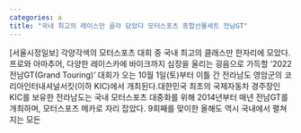 ```yaml
---
categories: a
title: "국내 최고의 레이스만 골라 담았다 모터스포츠 종합선물세트 전남GT"
---
```

[서울시정일보] 각양각색의 모터스포츠 대회 중 국내 최고의 클래스만 한자리에 모았다. 프로와 아마추어, 다양한 레이스카에 바이크까지 심장을 울리는 굉음으로 가득할 ‘2022 전남GT(Grand Touring)’ 대회가 오는 10월 1일(토)부터 이틀 간 전라남도 영암군의 코리아인터내셔널서킷(이하 KIC)에서 개최된다.대한민국 최초의 국제자동차 경주장인 KIC를 보유한 전라남도는 국내 모터스포츠 대중화를 위해 2014년부터 매년 전남GT를 개최하며, 모터스포츠 메카로 자리 잡았다. 9회째를 맞이한 올해도 역시 국내에서 펼쳐지는 모든